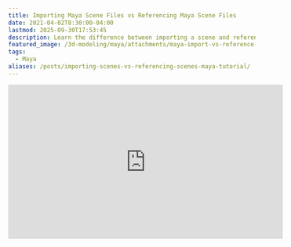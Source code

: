 ```yaml
---
title: Importing Maya Scene Files vs Referencing Maya Scene Files
date: 2021-04-02T8:30:00-04:00
lastmod: 2025-09-30T17:53:45
description: Learn the difference between importing a scene and referencing a scene in Autodesk Maya
featured_image: /3d-modeling/maya/attachments/maya-import-vs-reference-scene-files.jpg
tags:
  - Maya
aliases: /posts/importing-scenes-vs-referencing-scenes-maya-tutorial/
---
```


<div class="iframe-16-9-container">
<iframe class="youTubeIframe" width="560" height="315" src="https://www.youtube.com/embed/WDpYKvhSOYI?rel=0" title="YouTube video player" frameborder="0" allow="accelerometer; autoplay; clipboard-write; encrypted-media; gyroscope; picture-in-picture; web-share" referrerpolicy="strict-origin-when-cross-origin" allowfullscreen></iframe>
</div>
